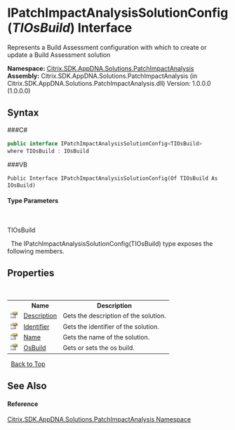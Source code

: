 # IPatchImpactAnalysisSolutionConfig(*TIOsBuild*) Interface
 

Represents a Build Assessment configuration with which to create or update a Build Assessment solution

**Namespace:**&nbsp;<a href="N_Citrix_SDK_AppDNA_Solutions_PatchImpactAnalysis">Citrix.SDK.AppDNA.Solutions.PatchImpactAnalysis</a><br />**Assembly:**&nbsp;Citrix.SDK.AppDNA.Solutions.PatchImpactAnalysis (in Citrix.SDK.AppDNA.Solutions.PatchImpactAnalysis.dll) Version: 1.0.0.0 (1.0.0.0)

## Syntax

###C#
```csharp
public interface IPatchImpactAnalysisSolutionConfig<TIOsBuild>
where TIOsBuild : IOsBuild

```

###VB
```vbnet
Public Interface IPatchImpactAnalysisSolutionConfig(Of TIOsBuild As IOsBuild)
```


#### Type Parameters
&nbsp;<dl><dt>TIOsBuild</dt><dd /></dl>&nbsp;
The IPatchImpactAnalysisSolutionConfig(TIOsBuild) type exposes the following members.


## Properties
&nbsp;<table><tr><th></th><th>Name</th><th>Description</th></tr><tr><td>![Public property](media/pubproperty.gif "Public property")</td><td><a href="P_Citrix_SDK_AppDNA_Solutions_PatchImpactAnalysis_IPatchImpactAnalysisSolutionConfig_1_Description">Description</a></td><td>
Gets the description of the solution.</td></tr><tr><td>![Public property](media/pubproperty.gif "Public property")</td><td><a href="P_Citrix_SDK_AppDNA_Solutions_PatchImpactAnalysis_IPatchImpactAnalysisSolutionConfig_1_Identifier">Identifier</a></td><td>
Gets the identifier of the solution.</td></tr><tr><td>![Public property](media/pubproperty.gif "Public property")</td><td><a href="P_Citrix_SDK_AppDNA_Solutions_PatchImpactAnalysis_IPatchImpactAnalysisSolutionConfig_1_Name">Name</a></td><td>
Gets the name of the solution.</td></tr><tr><td>![Public property](media/pubproperty.gif "Public property")</td><td><a href="P_Citrix_SDK_AppDNA_Solutions_PatchImpactAnalysis_IPatchImpactAnalysisSolutionConfig_1_OsBuild">OsBuild</a></td><td>
Gets or sets the os build.</td></tr></table>&nbsp;
<a href="#ipatchimpactanalysissolutionconfig(*tiosbuild*)-interface">Back to Top</a>

## See Also


#### Reference
<a href="N_Citrix_SDK_AppDNA_Solutions_PatchImpactAnalysis">Citrix.SDK.AppDNA.Solutions.PatchImpactAnalysis Namespace</a><br />